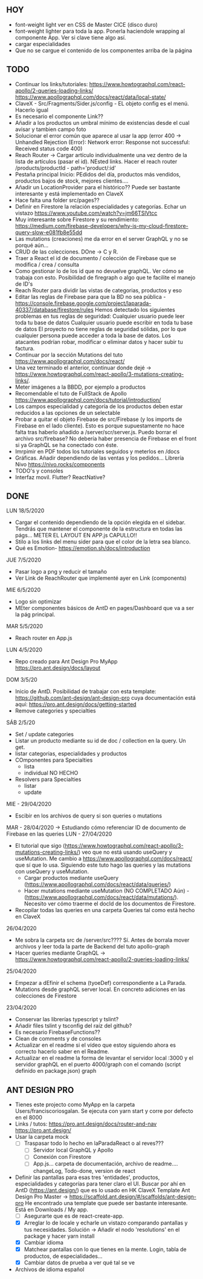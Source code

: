 ## HOY 
- font-weight light ver en CSS de Master CICE (disco duro)
- font-weight lighter para toda la app. Ponerla haciendole wrapping al componente App. Ver si clave tiene algo así.
- cargar especialidades
- Que no se cargue el contenido de los componentes arriba de la página

## TODO
- Continuar los links/tutoriales:
  https://www.howtographql.com/react-apollo/2-queries-loading-links/
  https://www.apollographql.com/docs/react/data/local-state/
- ClaveX - Src/Fragments/Sider.js/config - EL objeto config es el menú. Hacerlo igual
- Es necesario el componente Link??
- Añadir a los productos un umbral mínimo de existencias desde el cual avisar y tambien campo foto
- Solucionar el error común que aparece al usar la app (error 400 -> Unhandled Rejection (Error): Network error: Response not successful: Received status code 400)
- Reach Router -> Cargar artículo individualmente una vez dentro de la lista de artículos (pasar el id). NEsted links. Hacer el reach router /products/productId - path='product/:id'
- Pestaña principal Inicio: PEdidos del día, productos más vendidos, productos bajos de stock, mejores clientes....
- Añadir un LocationProvider para el histórico?? Puede ser bastante interesante y está  implementado en ClaveX
- Hace falta una folder src/pages??
- Definir en Firestore la relación especialidades y categorías. Echar un vistazo https://www.youtube.com/watch?v=jm66TSlVtcc
- Muy interesante sobre Firestore y su rendimiento: https://medium.com/firebase-developers/why-is-my-cloud-firestore-query-slow-e081fb8e55dd
- Las mutations (creaciones) me da error en el server GraphQL y no se porqué aún...
- CRUD de las colecciones. DOne -> C y R. 
- Traer a React el id de documento / colección de Firebase que se modifica / crea / consulta
- Como gestionar lo de los id que no devuelve graphQL. Ver cómo se trabaja con esto. Posibilidad de firegraph o algo que te facilite el manejo de ID's
- Reach Router para dividir las vistas de categorias, productos y eso
- Editar las reglas de Firebase para que la BD no sea pública - https://console.firebase.google.com/project/laparada-40337/database/firestore/rules
  Hemos detectado los siguientes problemas en tus reglas de seguridad:
  Cualquier usuario puede leer toda tu base de datos
  Cualquier usuario puede escribir en toda tu base de datos
  El proyecto no tiene reglas de seguridad sólidas, por lo que cualquier persona puede acceder a toda la base de datos. Los atacantes podrían robar, modificar o eliminar datos y hacer subir tu factura.
- Continuar por la sección Mutations del tuto https://www.apollographql.com/docs/react/ 
- Una vez terminado el anterior, continuar donde dejé -> https://www.howtographql.com/react-apollo/3-mutations-creating-links/. 
- Meter imágenes a la BBDD, por ejemplo a productos
- Recomendable el tuto de FullStack de Apollo https://www.apollographql.com/docs/tutorial/introduction/
- Los campos especialidad y categoría de los productos deben estar reducidos a las opciones de un selectable
- Probar a quitar el objeto Firebase de src/Firebase (y los imports de Firebase en el lado cliente). Esto 
  es porque supuestamente no hace falta tras haberlo añadido a /server/scr/server.js. Puedo borrar el archivo src/firebase? No debería haber presencia de Firebase en el front si ya GraphQL se ha conectado con éste. 
- Imrpimir en PDF todos los tutoriales seguidos y meterlos en /docs
- Gráficas. Añadir dependiendo de las ventas y los pedidos... Librería Nivo https://nivo.rocks/components
- TODO's y consoles
- Interfaz movil. Flutter? ReactNative?


## DONE
LUN 18/5/2020
- Cargar el contenido dependiendo de la opción elegida en el sidebar. Tendrás que mantener el componente de la estructura en todas las págs... METER EL LAYOUT EN APP.js CAPULLO!!
- Stilo a los links del menu sider para que el color de la letra sea blanco.
- Qué es Emotion- https://emotion.sh/docs/introduction

JUE 7/5/2020
- Pasar logo a png y reducir el tamaño
- Ver Link de ReachRouter que implementé ayer en Link (components)

MIE 6/5/2020
- Logo sin optimizar
- MEter componentes básicos de AntD en pages/Dashboard que va a ser la pág principal. 

MAR 5/5/2020
- Reach router en App.js

LUN 4/5/2020
- Repo creado para Ant Design Pro MyApp https://pro.ant.design/docs/layout

DOM 3/5/20
- Inicio de AntD. Posibilidad de trabajar con esta template: https://github.com/ant-design/ant-design-pro cuya documentación está aquí: https://pro.ant.design/docs/getting-started
- Remove categories y specialties

SÁB 2/5/20
- Set / update categories
- Listar un producto mediante su id de doc / collection en la query. Un get.
- listar categorias, especialidades y productos
- COmponentes para Specialties
    - lista
    - individual NO HECHO
- Resolvers para Specialties
    - listar
    - update

MIE - 29/04/2020
- Escibir en los archivos de query si son queries o mutations

MAR - 28/04/2020 -> Estudiando cómo referenciar ID de documento de Firebase en las queries
LUN - 27/04/2020  
- El tutorial que sigo (https://www.howtographql.com/react-apollo/3-mutations-creating-links/) veo que no está usando useQuery y useMutation. Me cambio a https://www.apollographql.com/docs/react/ que sí que lo usa. Siguiendo este tuto hago las queries y las mutations con useQuery y useMutation.
  - Cargar productos mediante useQuery (https://www.apollographql.com/docs/react/data/queries/)
  - Hacer mutations mediante useMutation (NO COMPLETADO Aún) - (https://www.apollographql.com/docs/react/data/mutations/). Necesito ver cómo traerme el docId de los documentos de Firestore.
- Recopilar todas las queries en una carpeta Queries tal como está hecho en ClaveX

26/04/2020
- Me sobra la carpeta src de /server/src???? Sí. Antes de borrala mover archivos y leer toda la parte de Backend del tuto apollo-graph
- Hacer queries mediante GraphQL -> https://www.howtographql.com/react-apollo/2-queries-loading-links/

25/04/2020
- Empezar a dEfinir el schema (tyoeDef) correspondiente a La Parada.
- Mutations desde graphQL server local. En concreto adiciones en las colecciones de Firestore

23/04/2020
- Conservar las librerías typescript y tslint? 
- Añadir files tslint y tsconfig del raíz del github?
- Es necesario FirebaseFunctions??
- Clean de comments y de consoles
- Actualizar en el readme si el vídeo que estoy siguiendo ahora es correcto hacerlo saber en el Readme.
- Actualizar en el readme la forma de levantar el servidor local :3000 y el servidor graphQL en el puerto 4000/graph con el comando (script definido en package.json) graph


## ANT DESIGN PRO
- Tienes este projecto como MyApp en la carpeta Users/franciscoriosgalan. 
  Se ejecuta con yarn start y corre por defecto en el 8000
- Links / tutos:
  https://pro.ant.design/docs/router-and-nav
  https://pro.ant.design/
- Usar la carpeta mock
  - [ ] Traspasar todo lo hecho en laParadaReact o al reves??? 
    - [ ] Servidor local GraphQL y Apollo
    - [ ] Conexión con Firestore
    - [ ] App.js… carpeta de documentación, archivo de readme…. changeLog, Todo-done, version de react
- Definir las pantallas para esas tres 'entidades', productos, especialidades y categorías para tener claro el UI. Buscar por ahí en AntD (https://ant.design/) que es lo usado en HK ClaveX
  Template Ant Design Pro Master -> https://scaffold.ant.design/#/scaffolds/ant-design-pro
  He encontrado una template que puede ser bastante interesante. Está en Downloads / My app. 
  - [ ] Asegurarte que es de react-create-app. 
  - [x] Arreglar lo de locale y echarle un vistazo comparando pantallas y tus necesidades. 
    Solución -> Añadir el nodo 'resolutions' en el package y hacer yarn install 
  - [x] Cambiar idioma
  - [x] Matchear pantallas con lo que tienes en la mente. Login, tabla de productos, de especialidades...
  - [x] Cambiar datos de prueba a ver qué tal se ve
- Archivos de idioma español
